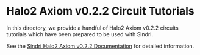 # Halo2 Axiom v0.2.2 Circuit Tutorials

In this directory, we provide a handful of Halo2 Axiom v0.2.2 circuits tutorials which have been prepared to be used with Sindri.

See the [Sindri Halo2 Axiom v0.2.2 Documentation](http://localhost:4321/docs/how-to-guides/frameworks/halo2/axiom-v0.2.2/) for detailed information.
